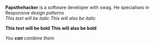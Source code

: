 <strong>Papsthehacker</strong> is a software developer with swag. He specialises in Responsive <em>design patterns</em>
<br>
*This text will be italic*
_This will also be italic_

**This text will be bold**
__This will also be bold__

_You **can** combine them_

